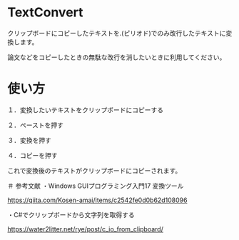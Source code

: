 # TextConvert
クリップボードにコピーしたテキストを.(ピリオド)でのみ改行したテキストに変換します。

論文などをコピーしたときの無駄な改行を消したいときに利用してください。

# 使い方
１．変換したいテキストをクリップボードにコピーする

２．ペーストを押す

３．変換を押す

４．コピーを押す

これで変換後のテキストがクリップボードにコピーされます。


＃ 参考文献
・Windows GUIプログラミング入門17 変換ツール

https://qiita.com/Kosen-amai/items/c2542fe0d0b62d108096

・C#でクリップボードから文字列を取得する

https://water2litter.net/rye/post/c_io_from_clipboard/
